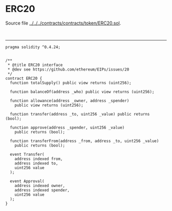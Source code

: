 # ERC20

Source file [../../../contracts/contracts/token/ERC20.sol](../../../contracts/contracts/token/ERC20.sol).

<br />

<hr />

```solidity
pragma solidity ^0.4.24;


/**
 * @title ERC20 interface
 * @dev see https://github.com/ethereum/EIPs/issues/20
 */
contract ERC20 {
  function totalSupply() public view returns (uint256);

  function balanceOf(address _who) public view returns (uint256);

  function allowance(address _owner, address _spender)
    public view returns (uint256);

  function transfer(address _to, uint256 _value) public returns (bool);

  function approve(address _spender, uint256 _value)
    public returns (bool);

  function transferFrom(address _from, address _to, uint256 _value)
    public returns (bool);

  event Transfer(
    address indexed from,
    address indexed to,
    uint256 value
  );

  event Approval(
    address indexed owner,
    address indexed spender,
    uint256 value
  );
}

```
